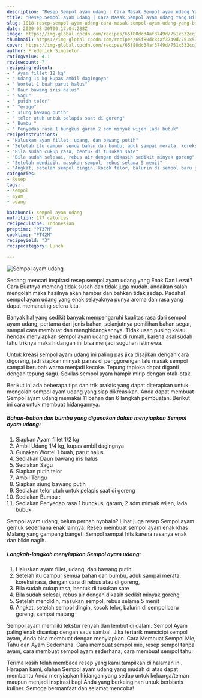 ```yaml
---
description: "Resep Sempol ayam udang | Cara Masak Sempol ayam udang Yang Bisa Manjain Lidah"
title: "Resep Sempol ayam udang | Cara Masak Sempol ayam udang Yang Bisa Manjain Lidah"
slug: 1018-resep-sempol-ayam-udang-cara-masak-sempol-ayam-udang-yang-bisa-manjain-lidah
date: 2020-08-30T00:17:04.288Z
image: https://img-global.cpcdn.com/recipes/65f80dc34af3749d/751x532cq70/sempol-ayam-udang-foto-resep-utama.jpg
thumbnail: https://img-global.cpcdn.com/recipes/65f80dc34af3749d/751x532cq70/sempol-ayam-udang-foto-resep-utama.jpg
cover: https://img-global.cpcdn.com/recipes/65f80dc34af3749d/751x532cq70/sempol-ayam-udang-foto-resep-utama.jpg
author: Frederick Singleton
ratingvalue: 4.1
reviewcount: 7
recipeingredient:
- " Ayam fillet 12 kg"
- " Udang 14 kg kupas ambil dagingnya"
- " Wortel 1 buah parut halus"
- " Daun bawang iris halus"
- " Sagu"
- " putih telor"
- " Terigu"
- " siung bawang putih"
- " telor utuh untuk pelapis saat di goreng"
- " Bumbu "
- " Penyedap rasa 1 bungkus garam 2 sdm minyak wijen lada bubuk"
recipeinstructions:
- "Haluskan ayam fillet, udang, dan bawang putih"
- "Setelah itu campur semua bahan dan bumbu, aduk sampai merata, koreksi rasa, dengan cara di rebus atau di goreng,"
- "Bila sudah cukup rasa, bentuk di tusukan sate"
- "Bila sudah selesai, rebus air dengan dikasih sedikit minyak goreng"
- "Setelah mendidih, masukan sempol, rebus selama 5 menit"
- "Angkat, setelah sempol dingin, kocok telor, balurin di sempol baru goreng, sampai matang"
categories:
- Resep
tags:
- sempol
- ayam
- udang

katakunci: sempol ayam udang 
nutrition: 177 calories
recipecuisine: Indonesian
preptime: "PT37M"
cooktime: "PT42M"
recipeyield: "3"
recipecategory: Lunch

---
```



![Sempol ayam udang](https://img-global.cpcdn.com/recipes/65f80dc34af3749d/751x532cq70/sempol-ayam-udang-foto-resep-utama.jpg)

Sedang mencari inspirasi resep sempol ayam udang yang Enak Dan Lezat? Cara Buatnya memang tidak susah dan tidak juga mudah. andaikan salah mengolah maka hasilnya akan hambar dan bahkan tidak sedap. Padahal sempol ayam udang yang enak selayaknya punya aroma dan rasa yang dapat memancing selera kita.

Banyak hal yang sedikit banyak mempengaruhi kualitas rasa dari sempol ayam udang, pertama dari jenis bahan, selanjutnya pemilihan bahan segar, sampai cara membuat dan menghidangkannya. Tidak usah pusing kalau hendak menyiapkan sempol ayam udang enak di rumah, karena asal sudah tahu triknya maka hidangan ini bisa menjadi suguhan istimewa.

Untuk kreasi sempol ayam udang ini paling pas jika disajikan dengan cara digoreng, jadi siapkan minyak panas di penggorengan lalu masak sempol sampai berubah warna menjadi kecoke. Tepung tapioka dapat diganti dengan tepung sagu. Sekilas sempol ayam hampir mirip dengan otak-otak.


Berikut ini ada beberapa tips dan trik praktis yang dapat diterapkan untuk mengolah sempol ayam udang yang siap dikreasikan. Anda dapat membuat Sempol ayam udang memakai 11 bahan dan 6 langkah pembuatan. Berikut ini cara untuk membuat hidangannya.

<!--inarticleads1-->

##### Bahan-bahan dan bumbu yang digunakan dalam menyiapkan Sempol ayam udang:

1. Siapkan  Ayam fillet 1/2 kg
1. Ambil  Udang 1/4 kg, kupas ambil dagingnya
1. Gunakan  Wortel 1 buah, parut halus
1. Sediakan  Daun bawang iris halus
1. Sediakan  Sagu
1. Siapkan  putih telor
1. Ambil  Terigu
1. Siapkan  siung bawang putih
1. Sediakan  telor utuh untuk pelapis saat di goreng
1. Sediakan  Bumbu :
1. Sediakan  Penyedap rasa 1 bungkus, garam, 2 sdm minyak wijen, lada bubuk


Sempol ayam udang, belum pernah nyobain? Lihat juga resep Sempol ayam gemuk sederhana enak lainnya. Resep membuat sempol ayam enak khas Malang yang gampang banget! Sempol sempat hits karena rasanya enak dan bikin nagih. 

<!--inarticleads2-->

##### Langkah-langkah menyiapkan Sempol ayam udang:

1. Haluskan ayam fillet, udang, dan bawang putih
1. Setelah itu campur semua bahan dan bumbu, aduk sampai merata, koreksi rasa, dengan cara di rebus atau di goreng,
1. Bila sudah cukup rasa, bentuk di tusukan sate
1. Bila sudah selesai, rebus air dengan dikasih sedikit minyak goreng
1. Setelah mendidih, masukan sempol, rebus selama 5 menit
1. Angkat, setelah sempol dingin, kocok telor, balurin di sempol baru goreng, sampai matang


Sempol ayam memiliki tekstur renyah dan lembut di dalam. Sempol Ayam paling enak disantap dengan saus sambal. Jika tertarik mencicipi sempol ayam, Anda bisa membuat dengan menyiapkan. Cara Membuat Sempol Mie, Tahu dan Ayam Sederhana. Cara membuat sempol mie, resep sempol tanpa ayam, cara membuat sempol ayam sederhana, cara membuat sempol tahu. 

Terima kasih telah membaca resep yang kami tampilkan di halaman ini. Harapan kami, olahan Sempol ayam udang yang mudah di atas dapat membantu Anda menyiapkan hidangan yang sedap untuk keluarga/teman maupun menjadi inspirasi bagi Anda yang berkeinginan untuk berbisnis kuliner. Semoga bermanfaat dan selamat mencoba!
